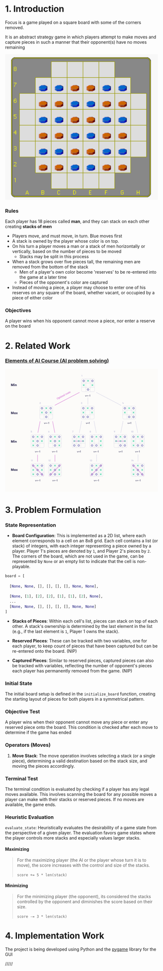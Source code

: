 # 1. Introduction


Focus is a game played on a square board with some of the corners removed.

It is an abstract strategy game in which players attempt to make moves and capture pieces in such a manner that their opponent(s) have no moves remaining

![](docs/board-img.png)

### Rules
Each player has 18 pieces called **man**, and they can stack on each other creating **stacks of men**


- Players move, and must move, in turn. Blue moves first
- A stack is owned by the player whose color is on top.
- On his turn a player moves a man or a stack of men horizontally or vertically, based on the number of pieces to be moved 
  - Stacks may be split in this process
- When a stack grows over five pieces tall, the remaining men are removed from the bottom of the stack
  - Men of a player's own color become 'reserves' to be re-entered into the game at a later time
  - Pieces of the opponent's color are captured
- Instead of moving a piece, a player may choose to enter one of his reserves on any square of the board, whether vacant, or occupied by a piece of either color


### Objectives

A player wins when his opponent cannot move a piece, nor enter a reserve on the board


# 2. Related Work

### [Elements of AI Course (AI problem solving)](https://course.elementsofai.com/2)

![](docs/img.png)

# 3. Problem Formulation

### State Representation

- **Board Configuration**: This is implemented as a 2D list, where each element corresponds to a cell on an 8x8 grid. Each cell contains a list (or stack) of integers, with each integer representing a piece owned by a player. Player 1's pieces are denoted by `1`, and Player 2's pieces by `2`. The corners of the board, which are not used in the game, can be represented by `None` or an empty list to indicate that the cell is non-playable.

```python
board = [
    
  [None, None, [], [], [], [], None, None],
    
  [None, [1], [2], [2], [1], [1], [2], None],
  ...
  [None, None, [], [], [], [], None, None]
]
```

- **Stacks of Pieces**: Within each cell's list, pieces can stack on top of each other. A stack's ownership is determined by the last element in the list (e.g., if the last element is `1`, Player 1 owns the stack).

- **Reserved Pieces**: These can be tracked with two variables, one for each player, to keep count of pieces that have been captured but can be re-entered onto the board. (NIP)

- **Captured Pieces**: Similar to reserved pieces, captured pieces can also be tracked with variables, reflecting the number of opponent's pieces each player has permanently removed from the game. (NIP)

### Initial State
The initial board setup is defined in the `initialize_board` function, creating the starting layout of pieces for both players in a symmetrical pattern.


### Objective Test
A player wins when their opponent cannot move any piece or enter any reserved piece onto the board. This condition is checked after each move to determine if the game has ended

### Operators (Moves)
1. **Move Stack**: The move operation involves selecting a stack (or a single piece), determining a valid destination based on the stack size, and moving the pieces accordingly.

### Terminal Test
The terminal condition is evaluated by checking if a player has any legal moves available. This involves scanning the board for any possible moves a player can make with their stacks or reserved pieces. If no moves are available, the game ends.

### Heuristic Evaluation

`evaluate_state`: Heuristically evaluates the desirability of a game state from the perspective of a given player. The evaluation favors game states where the player controls more stacks and especially values larger stacks.

#### Maximizing
> For the maximizing player (the AI or the player whose turn it is to move), the score increases with the control and size of the stacks.
> 
> `score += 5 * len(stack)`

#### Minimizing

> For the minimizing player (the opponent), its considered the stacks controlled by the opponent and diminishes the score based on their size. 
> 
>`score -= 3 * len(stack)`



# 4. Implementation Work

The project is being developed using Python and the [pygame](https://www.pygame.org/docs/) library for the GUI

/////
